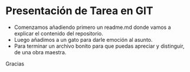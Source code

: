 # Presentación de Tarea en GIT

* Comenzamos añadiendo primero un readme.md donde vamos a explicar el contenido del repositorio.
* Luego añadimos a un gato para darle emoción al asunto.
* Para terminar un archivo bonito para que puedas apreciar y distinguir, de una obra maestra. 


Gracias
